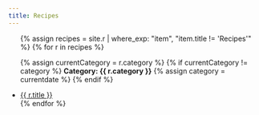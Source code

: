 ```yaml
---
title: Recipes
---
```


<ul class="index">
{% assign recipes = site.r | where_exp: "item", "item.title != 'Recipes'" %}
{% for r in recipes %}
  
  {% assign currentCategory = r.category %}
  {% if currentCategory != category %}
    <b>Category: {{ r.category }}</b>
    {% assign category = currentdate %} 
  {% endif %}
  
  <li><a href="{{ r.url }}">{{ r.title }}</a></li>
{% endfor %}
</ul>
